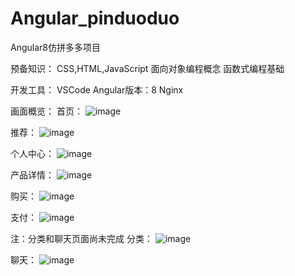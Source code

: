 # Angular_pinduoduo
Angular8仿拼多多项目

预备知识：
CSS,HTML,JavaScript
面向对象编程概念
函数式编程基础

开发工具：
VSCode
Angular版本：8
Nginx

画面概览：
首页：
![image](https://user-images.githubusercontent.com/32674906/132112367-4d02082f-7788-4bb3-83e6-0345e2279903.png)

推荐：
![image](https://user-images.githubusercontent.com/32674906/132112376-2720fba6-cf1a-4d12-8af6-07735d46b039.png)

个人中心：
![image](https://user-images.githubusercontent.com/32674906/132112380-f5ae875c-0003-450d-8953-ee492f780c1f.png)

产品详情：
![image](https://user-images.githubusercontent.com/32674906/132112388-fc99c3f7-c96d-4144-9069-f5d9459d0a55.png)

购买：
![image](https://user-images.githubusercontent.com/32674906/132112395-4563e192-2d30-4622-87ce-b3fdee42a731.png)

支付：
![image](https://user-images.githubusercontent.com/32674906/132112399-535776bb-05f1-4d3e-8029-226bf79a57aa.png)

注：分类和聊天页面尚未完成
分类：
![image](https://user-images.githubusercontent.com/32674906/132112414-27b41b30-b8a3-43f5-b7d9-4377526384d3.png)

聊天：
![image](https://user-images.githubusercontent.com/32674906/132112418-5771891d-3b3e-48ba-80fb-a7497aaea94f.png)
